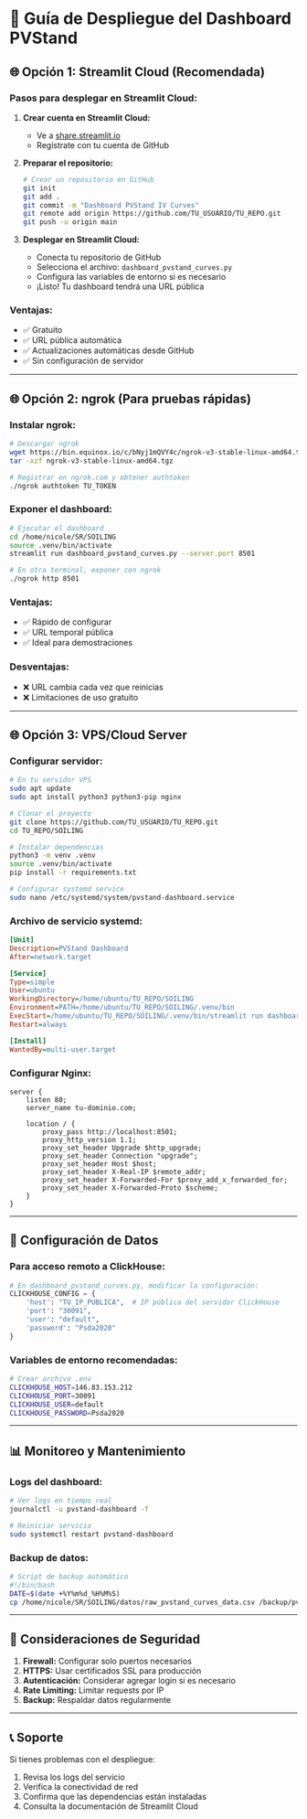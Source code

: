 # 🚀 Guía de Despliegue del Dashboard PVStand

## 🌐 Opción 1: Streamlit Cloud (Recomendada)

### Pasos para desplegar en Streamlit Cloud:

1. **Crear cuenta en Streamlit Cloud:**
   - Ve a [share.streamlit.io](https://share.streamlit.io)
   - Regístrate con tu cuenta de GitHub

2. **Preparar el repositorio:**
   ```bash
   # Crear un repositorio en GitHub
   git init
   git add .
   git commit -m "Dashboard PVStand IV Curves"
   git remote add origin https://github.com/TU_USUARIO/TU_REPO.git
   git push -u origin main
   ```

3. **Desplegar en Streamlit Cloud:**
   - Conecta tu repositorio de GitHub
   - Selecciona el archivo: `dashboard_pvstand_curves.py`
   - Configura las variables de entorno si es necesario
   - ¡Listo! Tu dashboard tendrá una URL pública

### Ventajas:
- ✅ Gratuito
- ✅ URL pública automática
- ✅ Actualizaciones automáticas desde GitHub
- ✅ Sin configuración de servidor

---

## 🌐 Opción 2: ngrok (Para pruebas rápidas)

### Instalar ngrok:
```bash
# Descargar ngrok
wget https://bin.equinox.io/c/bNyj1mQVY4c/ngrok-v3-stable-linux-amd64.tgz
tar -xzf ngrok-v3-stable-linux-amd64.tgz

# Registrar en ngrok.com y obtener authtoken
./ngrok authtoken TU_TOKEN
```

### Exponer el dashboard:
```bash
# Ejecutar el dashboard
cd /home/nicole/SR/SOILING
source .venv/bin/activate
streamlit run dashboard_pvstand_curves.py --server.port 8501

# En otra terminal, exponer con ngrok
./ngrok http 8501
```

### Ventajas:
- ✅ Rápido de configurar
- ✅ URL temporal pública
- ✅ Ideal para demostraciones

### Desventajas:
- ❌ URL cambia cada vez que reinicias
- ❌ Limitaciones de uso gratuito

---

## 🌐 Opción 3: VPS/Cloud Server

### Configurar servidor:
```bash
# En tu servidor VPS
sudo apt update
sudo apt install python3 python3-pip nginx

# Clonar el proyecto
git clone https://github.com/TU_USUARIO/TU_REPO.git
cd TU_REPO/SOILING

# Instalar dependencias
python3 -m venv .venv
source .venv/bin/activate
pip install -r requirements.txt

# Configurar systemd service
sudo nano /etc/systemd/system/pvstand-dashboard.service
```

### Archivo de servicio systemd:
```ini
[Unit]
Description=PVStand Dashboard
After=network.target

[Service]
Type=simple
User=ubuntu
WorkingDirectory=/home/ubuntu/TU_REPO/SOILING
Environment=PATH=/home/ubuntu/TU_REPO/SOILING/.venv/bin
ExecStart=/home/ubuntu/TU_REPO/SOILING/.venv/bin/streamlit run dashboard_pvstand_curves.py --server.port 8501 --server.address 0.0.0.0
Restart=always

[Install]
WantedBy=multi-user.target
```

### Configurar Nginx:
```nginx
server {
    listen 80;
    server_name tu-dominio.com;

    location / {
        proxy_pass http://localhost:8501;
        proxy_http_version 1.1;
        proxy_set_header Upgrade $http_upgrade;
        proxy_set_header Connection "upgrade";
        proxy_set_header Host $host;
        proxy_set_header X-Real-IP $remote_addr;
        proxy_set_header X-Forwarded-For $proxy_add_x_forwarded_for;
        proxy_set_header X-Forwarded-Proto $scheme;
    }
}
```

---

## 🔧 Configuración de Datos

### Para acceso remoto a ClickHouse:
```python
# En dashboard_pvstand_curves.py, modificar la configuración:
CLICKHOUSE_CONFIG = {
    'host': "TU_IP_PUBLICA",  # IP pública del servidor ClickHouse
    'port': "30091",
    'user': "default",
    'password': "Psda2020"
}
```

### Variables de entorno recomendadas:
```bash
# Crear archivo .env
CLICKHOUSE_HOST=146.83.153.212
CLICKHOUSE_PORT=30091
CLICKHOUSE_USER=default
CLICKHOUSE_PASSWORD=Psda2020
```

---

## 📊 Monitoreo y Mantenimiento

### Logs del dashboard:
```bash
# Ver logs en tiempo real
journalctl -u pvstand-dashboard -f

# Reiniciar servicio
sudo systemctl restart pvstand-dashboard
```

### Backup de datos:
```bash
# Script de backup automático
#!/bin/bash
DATE=$(date +%Y%m%d_%H%M%S)
cp /home/nicole/SR/SOILING/datos/raw_pvstand_curves_data.csv /backup/pvstand_curves_$DATE.csv
```

---

## 🚨 Consideraciones de Seguridad

1. **Firewall:** Configurar solo puertos necesarios
2. **HTTPS:** Usar certificados SSL para producción
3. **Autenticación:** Considerar agregar login si es necesario
4. **Rate Limiting:** Limitar requests por IP
5. **Backup:** Respaldar datos regularmente

---

## 📞 Soporte

Si tienes problemas con el despliegue:
1. Revisa los logs del servicio
2. Verifica la conectividad de red
3. Confirma que las dependencias están instaladas
4. Consulta la documentación de Streamlit Cloud 
